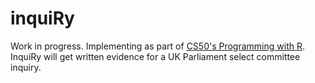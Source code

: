 # inquiRy

Work in progress. Implementing as part of [CS50's Programming with R](https://cs50.harvard.edu/r/2024/). InquiRy will get written evidence for a UK Parliament select committee inquiry.
